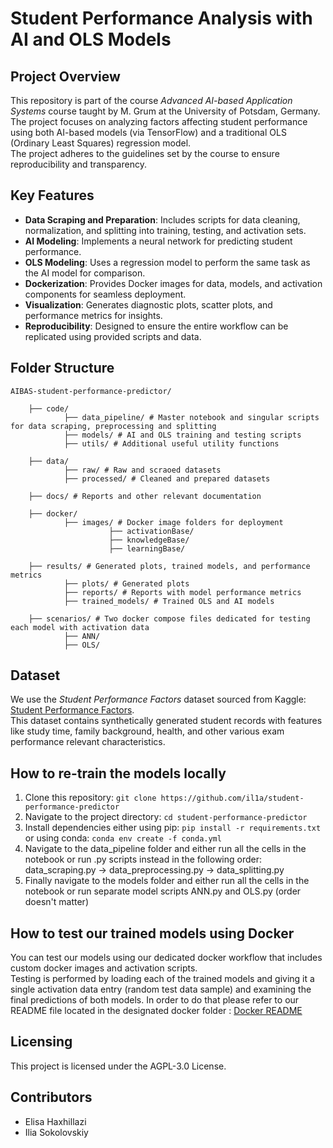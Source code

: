 # Student Performance Analysis with AI and OLS Models

## Project Overview

This repository is part of the course _Advanced AI-based Application Systems_ course taught by M. Grum at the University of Potsdam, Germany.<br>
The project focuses on analyzing factors affecting student performance using both AI-based models (via TensorFlow) and a traditional OLS (Ordinary Least Squares) regression model.<br>
The project adheres to the guidelines set by the course to ensure reproducibility and transparency.

## Key Features

- **Data Scraping and Preparation**: Includes scripts for data cleaning, normalization, and splitting into training, testing, and activation sets.
- **AI Modeling**: Implements a neural network for predicting student performance.
- **OLS Modeling**: Uses a regression model to perform the same task as the AI model for comparison.
- **Dockerization**: Provides Docker images for data, models, and activation components for seamless deployment.
- **Visualization**: Generates diagnostic plots, scatter plots, and performance metrics for insights.
- **Reproducibility**: Designed to ensure the entire workflow can be replicated using provided scripts and data.

## Folder Structure

```
AIBAS-student-performance-predictor/

    ├── code/
            ├── data_pipeline/ # Master notebook and singular scripts for data scraping, preprocessing and splitting
            ├── models/ # AI and OLS training and testing scripts
            ├── utils/ # Additional useful utility functions

    ├── data/
            ├── raw/ # Raw and scraoed datasets
            ├── processed/ # Cleaned and prepared datasets

    ├── docs/ # Reports and other relevant documentation

    ├── docker/
            ├── images/ # Docker image folders for deployment
                      ├── activationBase/
                      ├── knowledgeBase/
                      ├── learningBase/

    ├── results/ # Generated plots, trained models, and performance metrics
            ├── plots/ # Generated plots
            ├── reports/ # Reports with model performance metrics
            ├── trained_models/ # Trained OLS and AI models
            
    ├── scenarios/ # Two docker compose files dedicated for testing each model with activation data
            ├── ANN/
            ├── OLS/ 
```

## Dataset

We use the _Student Performance Factors_ dataset sourced from Kaggle: [Student Performance Factors](https://www.kaggle.com/datasets/lainguyn123/student-performance-factors/data).<br>
This dataset contains synthetically generated student records with features like study time, family background, health, and other various exam performance relevant characteristics.

## How to re-train the models locally

1. Clone this repository: `git clone https://github.com/il1a/student-performance-predictor`
2. Navigate to the project directory: `cd student-performance-predictor`
3. Install dependencies either using pip: `pip install -r requirements.txt` or using conda: `conda env create -f conda.yml`
4. Navigate to the data_pipeline folder and either run all the cells in the notebook or run .py scripts instead in the following order: data_scraping.py -> data_preprocessing.py -> data_splitting.py
5. Finally navigate to the models folder and either run all the cells in the notebook or run separate model scripts ANN.py and OLS.py (order doesn't matter)

## How to test our trained models using Docker
You can test our models using our dedicated docker workflow that includes custom docker images and activation scripts.  
Testing is performed by loading each of the trained models and giving it a single activation data entry (random test data sample) and examining the final predictions of both models.
In order to do that please refer to our README file located in the designated docker folder : [Docker README](https://github.com/il1a/student-performance-predictor/tree/main/docker/README.md)

## Licensing

This project is licensed under the AGPL-3.0 License.

## Contributors

- Elisa Haxhillazi
- Ilia Sokolovskiy
